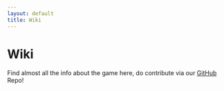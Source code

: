 ```yaml
---
layout: default
title: Wiki
---
```


# Wiki

Find almost all the info about the game here, do contribute via our [GitHub](https://github.com/Cubersurge/cubersurge.github.io/) Repo!
